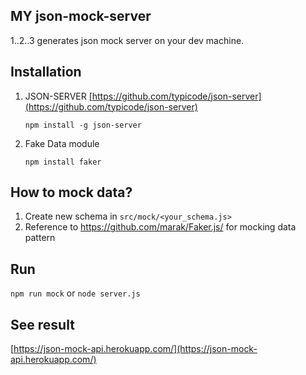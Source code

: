 ## MY json-mock-server
1..2..3 generates json mock server on your dev machine.

## Installation
1) JSON-SERVER
[https://github.com/typicode/json-server](https://github.com/typicode/json-server)

    `npm install -g json-server`

2) Fake Data module

    `npm install faker`

## How to mock data?
1) Create new schema in `src/mock/<your_schema.js>`
2) Reference to https://github.com/marak/Faker.js/ for mocking data pattern

## Run
`npm run mock` or
`node server.js`

## See result
[https://json-mock-api.herokuapp.com/](https://json-mock-api.herokuapp.com/)